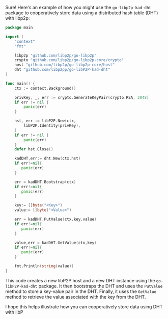 Sure! Here's an example of how you might use the `go-libp2p-kad-dht` package to cooperatively store data using a distributed hash table (DHT) with libp2p:

```go
package main

import (
	"context"
	"fmt"

	libp2p "github.com/libp2p/go-libp2p"
	crypto "github.com/libp2p/go-libp2p-core/crypto"
	host "github.com/libp2p/go-libp2p-core/host"
	dht "github.com/libp2pp/go-libP2P-kad-dht"
)

func main() {
	ctx := context.Background()

	privKey, _, err := crypto.GenerateKeyPair(crypto.RSA, 2048)
	if err != nil {
		panic(err)
	}

	hst, err := libP2P.New(ctx,
		libP2P.Identity(privKey),
	)
	if err != nil {
		panic(err)
	}
	defer hst.Close()

	kadDHT,err:= dht.New(ctx,hst)
	if err!=nil{
	   panic(err) 
    }

	err = kadDHT.Bootstrap(ctx)
	if err!=nil{
	   panic(err) 
    }

	key:= []byte("<Key>")
	value:= []byte("<Value>")

	err = kadDHT.PutValue(ctx,key,value)
	if err!=nil{
	   panic(err) 
    }

	value,err = kadDHT.GetValue(ctx,key)
	if err!=nil{
	   panic(err) 
    }

	fmt.Println(string(value))
}
```

This code creates a new libP2P host and a new DHT instance using the `go-libP2P-kad-dht` package. It then bootstraps the DHT and uses the `PutValue` method to store a key-value pair in the DHT. Finally, it uses the `GetValue` method to retrieve the value associated with the key from the DHT.

I hope this helps illustrate how you can cooperatively store data using DHT with libP